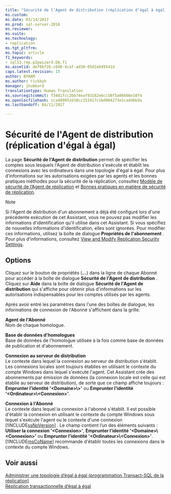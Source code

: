 ```yaml
---
title: "Sécurité de l’Agent de distribution (réplication d’égal à égal) | Microsoft Docs"
ms.custom: 
ms.date: 03/14/2017
ms.prod: sql-server-2016
ms.reviewer: 
ms.suite: 
ms.technology:
- replication
ms.tgt_pltfrm: 
ms.topic: article
f1_keywords:
- sql13.rep.p2pwizard.DA.f1
ms.assetid: def6bf26-c640-4caf-ad30-05d1e649541d
caps.latest.revision: 15
author: BYHAM
ms.author: rickbyh
manager: jhubbard
translationtype: Human Translation
ms.sourcegitcommit: f3481fcc2bb74eaf93182e6cc58f5a06666e10f4
ms.openlocfilehash: cca409052d10cc153417c1bd984273e1cad4bb9a
ms.lasthandoff: 04/11/2017

---
```

# <a name="distribution-agent-security-peer-to-peer-replication"></a>Sécurité de l'Agent de distribution (réplication d'égal à égal)
  La page **Sécurité de l'Agent de distribution** permet de spécifier les comptes sous lesquels l'Agent de distribution s'exécute et établit les connexions avec les ordinateurs dans une topologie d'égal à égal. Pour plus d’informations sur les autorisations exigées par les agents et les bonnes pratiques méthodes pour la sécurité de la réplication, consultez [Modèle de sécurité de l’Agent de réplication](../../relational-databases/replication/security/replication-agent-security-model.md) et [Bonnes pratiques en matière de sécurité de réplication](../../relational-databases/replication/security/replication-security-best-practices.md).  
  
> [!NOTE]  
>  Si l'Agent de distribution d'un abonnement a déjà été configuré lors d'une précédente exécution de cet Assistant, vous ne pouvez pas modifier les informations d'identification qu'il utilise dans cet Assistant. Si vous spécifiez de nouvelles informations d'identification, elles sont ignorées. Pour modifier ces informations, utilisez la boîte de dialogue **Propriétés de l'abonnement** . Pour plus d’informations, consultez [View and Modify Replication Security Settings](../../relational-databases/replication/security/view-and-modify-replication-security-settings.md).  
  
## <a name="options"></a>Options  
 Cliquez sur le bouton de propriétés (**...**) dans la ligne de chaque Abonné pour accéder à la boîte de dialogue **Sécurité de l'Agent de distribution** . Cliquez sur **Aide** dans la boîte de dialogue **Sécurité de l'Agent de distribution** qui s'affiche pour obtenir plus d'informations sur les autorisations indispensables pour les comptes utilisés par les agents.  
  
 Après avoir entré les paramètres dans l'une des boîtes de dialogue, les informations de connexion de l'Abonné s'affichent dans la grille.  
  
 **Agent de l'Abonné**  
 Nom de chaque homologue.  
  
 **Base de données d'homologues**  
 Base de données de l'homologue utilisée à la fois comme base de données de publication et d'abonnement.  
  
 **Connexion au serveur de distribution**  
 Le contexte dans lequel la connexion au serveur de distribution s'établit. Les connexions locales sont toujours établies en utilisant le contexte du compte Windows dans lequel s'exécute l'agent. Cet Assistant crée des abonnements par émission de données (la connexion locale est celle qui est établie au serveur de distribution), de sorte que ce champ affiche toujours : **Emprunter l’identité '\<Domaine>\\<Connexion>\>'** ou **Emprunter l’identité '\<Ordinateur>\\<Connexion\>'**.  
  
 **Connexion à l'Abonné**  
 Le contexte dans lequel la connexion à l'abonné s'établit. Il est possible d'établir la connexion en utilisant le contexte du compte Windows sous lequel s'exécute l'agent ou le contexte d'une connexion [!INCLUDE[ssNoVersion](../../includes/ssnoversion-md.md)] . Le champ contient l’un des éléments suivants : **Utiliser la connexion '\<Connexion>'**, **Emprunter l’identité '\<Domaine>\\<Connexion\>'** ou **Emprunter l’identité '\<Ordinateur>\\<Connexion\>'**. [!INCLUDE[msCoName](../../includes/msconame-md.md)] recommande d'établir toutes les connexions dans le contexte du compte Windows.  
  
## <a name="see-also"></a>Voir aussi  
 [Administrer une topologie d’égal à égal &#40;programmation Transact-SQL de la réplication&#41;](../../relational-databases/replication/administration/administer-a-peer-to-peer-topology-replication-transact-sql-programming.md)   
 [Réplication transactionnelle d’égal à égal](../../relational-databases/replication/transactional/peer-to-peer-transactional-replication.md)  
  
  
